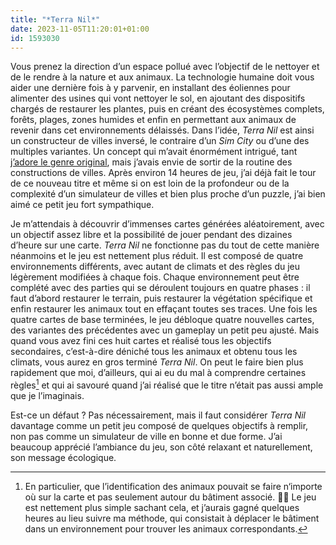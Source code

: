 ```yaml
---
title: "*Terra Nil*"
date: 2023-11-05T11:20:01+01:00
id: 1593030
---
```


Vous prenez la direction d’un espace pollué avec l’objectif de le nettoyer et de le rendre à la nature et aux animaux. La technologie humaine doit vous aider une dernière fois à y parvenir, en installant des éoliennes pour alimenter des usines qui vont nettoyer le sol, en ajoutant des dispositifs chargés de restaurer les plantes, puis en créant des écosystèmes complets, forêts, plages, zones humides et enfin en permettant aux animaux de revenir dans cet environnements délaissés. Dans l’idée, *Terra Nil* est ainsi un constructeur de villes inversé, le contraire d’un *Sim City* ou d’une des multiples variantes. Un concept qui m’avait énormément intrigué, tant [j’adore le genre original](https://nicolasfurno.fr/jeu-video/settlement-survival/), mais j’avais envie de sortir de la routine des constructions de villes. Après environ 14 heures de jeu, j’ai déjà fait le tour de ce nouveau titre et même si on est loin de la profondeur ou de la complexité d’un simulateur de villes et bien plus proche d’un puzzle, j’ai bien aimé ce petit jeu fort sympathique.

Je m’attendais à découvrir d’immenses cartes générées aléatoirement, avec un objectif assez libre et la possibilité de jouer pendant des dizaines d’heure sur une carte. *Terra Nil* ne fonctionne pas du tout de cette manière néanmoins et le jeu est nettement plus réduit. Il est composé de quatre environnements différents, avec autant de climats et des règles du jeu légèrement modifiées à chaque fois. Chaque environnement peut être complété avec des parties qui se déroulent toujours en quatre phases : il faut d’abord restaurer le terrain, puis restaurer la végétation spécifique et enfin restaurer les animaux tout en effaçant toutes ses traces. Une fois les quatre cartes de base terminées, le jeu débloque quatre nouvelles cartes, des variantes des précédentes avec un gameplay un petit peu ajusté. Mais quand vous avez fini ces huit cartes et réalisé tous les objectifs secondaires, c’est-à-dire déniché tous les animaux et obtenu tous les climats, vous aurez en gros terminé *Terra Nil*. On peut le faire bien plus rapidement que moi, d’ailleurs, qui ai eu du mal à comprendre certaines règles[^1] et qui ai savouré quand j’ai réalisé que le titre n’était pas aussi ample que je l’imaginais.

Est-ce un défaut ? Pas nécessairement, mais il faut considérer *Terra Nil* davantage comme un petit jeu composé de quelques objectifs à remplir, non pas comme un simulateur de ville en bonne et due forme. J’ai beaucoup apprécié l’ambiance du jeu, son côté relaxant et naturellement, son message écologique. 

[^1]: En particulier, que l’identification des animaux pouvait se faire n‘importe où sur la carte et pas seulement autour du bâtiment associé. 🤦‍♂️ Le jeu est nettement plus simple sachant cela, et j’aurais gagné quelques heures au lieu suivre ma méthode, qui consistait à déplacer le bâtiment dans un environnement pour trouver les animaux correspondants. 